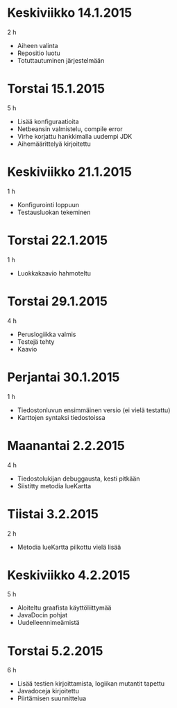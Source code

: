 ﻿# Keskiviikko 14.1.2015

2 h

* Aiheen valinta
* Repositio luotu
* Totuttautuminen järjestelmään

# Torstai 15.1.2015

5 h

* Lisää konfiguraatioita
* Netbeansin valmistelu, compile error
* Virhe korjattu hankkimalla uudempi JDK
* Aihemäärittelyä kirjoitettu

# Keskiviikko 21.1.2015

1 h

* Konfigurointi loppuun
* Testausluokan tekeminen

# Torstai 22.1.2015

1 h

* Luokkakaavio hahmoteltu

# Torstai 29.1.2015

4 h

* Peruslogiikka valmis
* Testejä tehty
* Kaavio

# Perjantai 30.1.2015

1 h

* Tiedostonluvun ensimmäinen versio (ei vielä testattu)
* Karttojen syntaksi tiedostoissa

# Maanantai 2.2.2015

4 h

* Tiedostolukijan debuggausta, kesti pitkään
* Siistitty metodia lueKartta

# Tiistai 3.2.2015

2 h

* Metodia lueKartta pilkottu vielä lisää

# Keskiviikko 4.2.2015

5 h

* Aloiteltu graafista käyttöliittymää
* JavaDocin pohjat
* Uudelleennimeämistä

# Torstai 5.2.2015

6 h

* Lisää testien kirjoittamista, logiikan mutantit tapettu
* Javadoceja kirjoitettu
* Piirtämisen suunnittelua